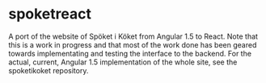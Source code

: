# spoketreact

A port of the website of Spöket i Köket from Angular 1.5 to React. Note that this is a work in progress and that most of the work done has
been geared towards implementating and testing the interface to the backend. For the actual, current, Angular 1.5 implementation of the 
whole site, see the spoketikoket repository.
